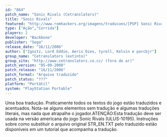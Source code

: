 ```yaml
---
id: "864"
patch_name: "Sonic Rivals (Cetranslators)"
title: "Sonic Rivals"
featured: "http://www.romhackers.org/imagens/traducoes/[PSP] Sonic Rivals - Cetranslators - 1.jpg"
type: ["Ação","Corrida"]
players: 2
developer: "Backbone"
publisher: "Sega"
release_date: "16/11/2006"
author: ["Ignitz, Lord Eddie, Aeris Dies, tyrell, Kelvin e parcbjr"]
group_name: "Cetranslators (extinto)"
group_site: "http://www.cetranslators.co.cc/ (fora do ar)"
patch_version: "05-09-2008"
patch_release: "16/11/2006"
patch_format: "Arquivo traduzido"
patch_status: "???"
platform: "Portátil"
system: "PlayStation Portable"
---
```


Uma boa tradução. Praticamente todos os textos do jogo estão traduzidos e acentuados. Nota-se alguns elementos sem tradução e algumas traduções literais, mas nada que atrapalhe o jogador.ATENÇÃO:Esta tradução deve ser usada na versão americana do jogo Sonic Rivals (ULUS-10195). Instruções sobre como substituir o arquivo original STR_EN.TXT pelo traduzido estão disponíveis em um tutorial que acompanha a tradução.